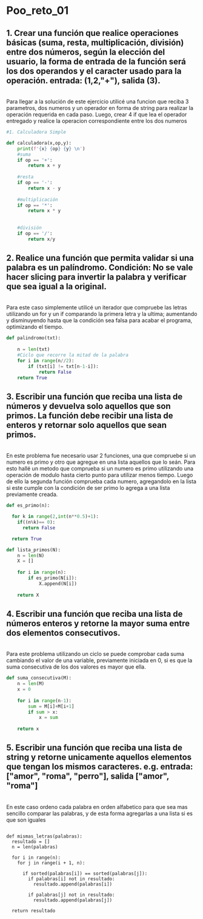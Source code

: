 # Poo_reto_01
## 1. Crear una función que realice operaciones básicas (suma, resta, multiplicación, división) entre dos números, según la elección del usuario, la forma de entrada de la función será los dos operandos y el caracter usado para la operación. entrada: (1,2,"+"), salida (3).

\
 Para llegar a la solución de este ejercicio utilicé una funcion que reciba 3 parametros, dos numeros y un operador en forma de string para realizar la operación requerida en cada paso. Luego, crear 4 if que lea el operador entregado y realice la operacion correspondiente entre los dos numeros


```python
#1. Calculadora Simple

def calculadora(x,op,y):
    print(f'{x} {op} {y} \n')
    #suma
    if op == '+':
        return x + y
    
    #resta
    if op == '-':
        return x - y
    
    #multiplicación
    if op == '*':
        return x * y
    
    
    #división
    if op == '/':
        return x/y
```

## 2. Realice una función que permita validar si una palabra es un palíndromo. Condición: No se vale hacer slicing para invertir la palabra y verificar que sea igual a la original.
\
 Para este caso simplemente utilicé un iterador que compruebe las letras utilizando un for y un if comparando la primera letra y la ultima; aumentando y disminuyendo hasta que la condición sea falsa para acabar el programa, optimizando el tiempo.


```python
def palindromo(txt):
    
    n = len(txt)
    #Ciclo que recorre la mitad de la palabra
    for i in range(n//2):
        if (txt[i] != txt[n-1-i]):
            return False
    return True

```

## 3. Escribir una función que reciba una lista de números y devuelva solo aquellos que son primos. La función debe recibir una lista de enteros y retornar solo aquellos que sean primos.

\
En este problema fue necesario usar 2 funciones, una que compruebe si un numero es primo y otro que agregue en una lista aquellos que lo seán. Para esto hallé un metodo que comprueba si un numero es primo utilizando una operación de modulo hasta cierto punto para utilizar menos tiempo. Luego de ello la segunda función comprueba cada numero, agregandolo en la lista si este cumple con la condición de ser primo lo agrega a una lista previamente creada.

```python
def es_primo(n):

  for k in range(2,int(n**0.5)+1):
    if((n%k)== 0):
      return False

  return True

def lista_primos(N):
    n = len(N)
    X = []
    
    for i in range(n):
        if es_primo(N[i]):
            X.append(N[i])
            
    return X

```
 
## 4. Escribir una función que reciba una lista de números enteros y retorne la mayor suma entre dos elementos consecutivos.

\
Para este problema utilizando un ciclo se puede comprobar cada suma cambiando el valor de una variable, previamente iniciada en 0, si es que la suma consecutiva de los dos valores es mayor que ella.

```python
def suma_consecutiva(M):
    n = len(M)
    x = 0
    
    for i in range(n-1):
        sum = M[i]+M[i+1]
        if sum > x:
            x = sum
            
    return x
```

## 5. Escribir una función que reciba una lista de string y retorne unicamente aquellos elementos que tengan los mismos caracteres. e.g. entrada: ["amor", "roma", "perro"], salida ["amor", "roma"]

\
En este caso ordeno cada palabra en orden alfabetico para que sea mas sencillo comparar las palabras, y de esta forma agregarlas a una lista si es que son iguales

```pyhton

def mismas_letras(palabras):
  resultado = []
  n = len(palabras)
    
  for i in range(n):
    for j in range(i + 1, n):
    
      if sorted(palabras[i]) == sorted(palabras[j]):
        if palabras[i] not in resultado:
          resultado.append(palabras[i])

        if palabras[j] not in resultado:
          resultado.append(palabras[j])

  return resultado

```









